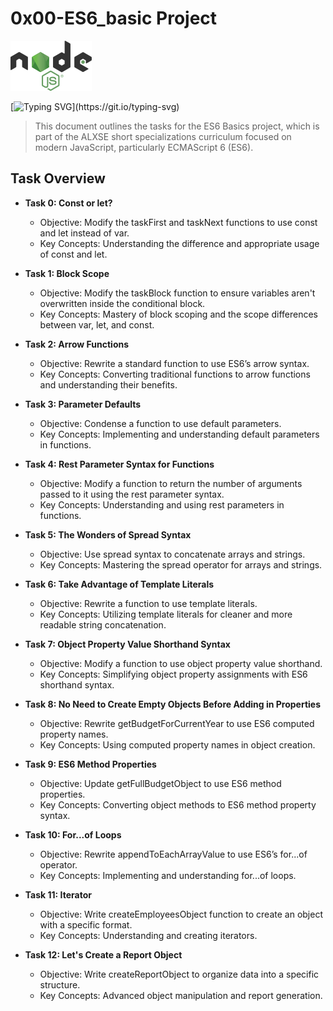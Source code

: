# 0x00-ES6_basic Project

![Node_JS](./main-js_files/node_js-img.png)

[![Typing SVG](https://readme-typing-svg.herokuapp.com?font=Fira+Code&weight=900&size=32&pause=1000&width=435&lines=ES6+Basic\(:)](https://git.io/typing-svg)

> This document outlines the tasks for the ES6 Basics project, which is part of the ALXSE short specializations curriculum focused on modern JavaScript, particularly ECMAScript 6 (ES6).

## Task Overview

- **Task 0: Const or let?**

  - Objective: Modify the taskFirst and taskNext functions to use const and let instead of var.
  - Key Concepts: Understanding the difference and appropriate usage of const and let.

- **Task 1: Block Scope**

  - Objective: Modify the taskBlock function to ensure variables aren't overwritten inside the conditional block.
  - Key Concepts: Mastery of block scoping and the scope differences between var, let, and const.

- **Task 2: Arrow Functions**

  - Objective: Rewrite a standard function to use ES6’s arrow syntax.
  - Key Concepts: Converting traditional functions to arrow functions and understanding their benefits.

- **Task 3: Parameter Defaults**

  - Objective: Condense a function to use default parameters.
  - Key Concepts: Implementing and understanding default parameters in functions.

- **Task 4: Rest Parameter Syntax for Functions**

  - Objective: Modify a function to return the number of arguments passed to it using the rest parameter syntax.
  - Key Concepts: Understanding and using rest parameters in functions.

- **Task 5: The Wonders of Spread Syntax**

  - Objective: Use spread syntax to concatenate arrays and strings.
  - Key Concepts: Mastering the spread operator for arrays and strings.

- **Task 6: Take Advantage of Template Literals**
  - Objective: Rewrite a function to use template literals.
  - Key Concepts: Utilizing template literals for cleaner and more readable string concatenation.

- **Task 7: Object Property Value Shorthand Syntax**

  - Objective: Modify a function to use object property value shorthand.
  - Key Concepts: Simplifying object property assignments with ES6 shorthand syntax.

- **Task 8: No Need to Create Empty Objects Before Adding in Properties**

  - Objective: Rewrite getBudgetForCurrentYear to use ES6 computed property names.
  - Key Concepts: Using computed property names in object creation.

- **Task 9: ES6 Method Properties**

  - Objective: Update getFullBudgetObject to use ES6 method properties.
  - Key Concepts: Converting object methods to ES6 method property syntax.

- **Task 10: For...of Loops**

  - Objective: Rewrite appendToEachArrayValue to use ES6’s for...of operator.
  - Key Concepts: Implementing and understanding for...of loops.

- **Task 11: Iterator**

  - Objective: Write createEmployeesObject function to create an object with a specific format.
  - Key Concepts: Understanding and creating iterators.

- **Task 12: Let's Create a Report Object**

  - Objective: Write createReportObject to organize data into a specific structure.
  - Key Concepts: Advanced object manipulation and report generation.
